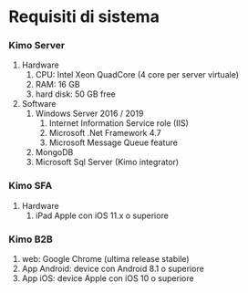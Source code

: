 # Requisiti di sistema

### Kimo Server

1. Hardware
   1. CPU: Intel Xeon QuadCore \(4 core per server virtuale\)
   2. RAM: 16 GB
   3. hard disk: 50 GB free
2. Software
   1. Windows Server 2016 / 2019
      1. Internet Information Service role \(IIS\)
      2. Microsoft .Net Framework 4.7
      3. Microsoft Message Queue feature
   2. MongoDB
   3. Microsoft Sql Server \(Kimo integrator\)

### Kimo SFA

1. Hardware
   1. iPad Apple con iOS 11.x o superiore

### Kimo B2B

1. web: Google Chrome \(ultima release stabile\)
2. App Android: device con Android 8.1 o superiore 
3. App iOS: device Apple con iOS 10 o superiore



